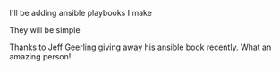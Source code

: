 I'll be adding ansible playbooks I make

They will be simple

Thanks to Jeff Geerling giving away his ansible book recently. What an amazing person!
